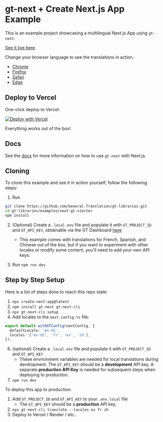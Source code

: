# gt-next + Create Next.js App Example

This is an example project showcasing a multilingual Next.js App using `gt-next`.

[See it live here](https://gt-next-starter.vercel.app/).

Change your browser language to see the translations in action.

- [Chrome](https://support.google.com/chrome/answer/95647)
- [Firefox](https://support.mozilla.org/en-US/kb/delete-cookies-remove-info-websites-stored)
- [Safari](https://support.apple.com/en-mn/guide/safari/sfri11471/16.0/mac/11.0)
- [Edge](https://support.microsoft.com/en-us/microsoft-edge/delete-cookies-in-microsoft-edge-63947406-40ac-c3b8-57b9-2a946a29ae09)

## Deploy to Vercel

One-click deploy to Vercel:

[![Deploy with Vercel](https://vercel.com/button)](https://vercel.com/new/clone?repository-url=https://github.com/General-Translation/gt-libraries/tree/main/examples/next-gt-starter)

Everything works out of the box!

## Docs

See the [docs](https://generaltranslation.com/docs/next/tutorials/quickstart) for more information on how to use `gt-next` with Next.js.

## Cloning

To clone this example and see it in action yourself, follow the following steps:

1. Run

```bash
git clone https://github.com/General-Translation/gt-libraries.git
cd gt-libraries/examples/next-gt-starter
npm install
```

2. (Optional) Create a `.local.env` file and populate it with `GT_PROJECT_ID` and `GT_API_KEY`, obtainable via the GT Dashboard [here](https://generaltranslation.com/dashboard)

   - This example comes with translations for French, Spanish, and Chinese out of the box, but if you want to experiment with other locales or modify some content, you'll need to add your own API keys.

3. Run `npm run dev`

## Step by Step Setup

Here is a list of steps done to reach this repo state:

1. `npx create-next-app@latest`
2. `npm install gt-next gt-next-cli`
3. `npx gt-next-cli setup`
4. Add locales to the `next.config.ts` file:

```ts
export default withGTConfig(nextConfig, {
  defaultLocale: 'en-US',
  locales: ['en-US', 'fr', 'es', 'zh'],
});
```

6. (optional) Create a `.local.env` file and populate it with `GT_PROJECT_ID` and `GT_API_KEY`
   - These environment variables are needed for local translations during development. The `GT_API_KEY` should be a **development** API key. A separate **production API Key** is needed for subsequent steps when deploying to production.
7. `npm run dev`

To deploy this app to production:

1. Add `GT_PROJECT_ID` and `GT_API_KEY` to your `.env.local` file
   - The `GT_API_KEY` should be a **production** API key.
2. `npx gt-next-cli translate --locales es fr zh`
3. Deploy to Vercel / Render / etc..
